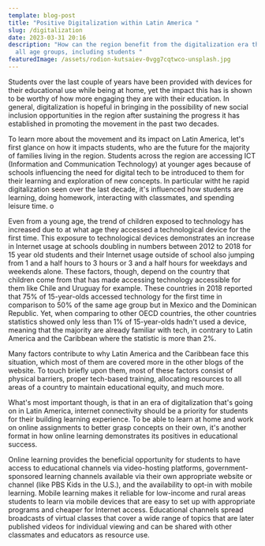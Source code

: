 ```yaml
---
template: blog-post
title: "Positive Digitalization within Latin America "
slug: /digitalization
date: 2023-03-31 20:16
description: "How can the region benefit from the digitalization era that spans
  all age groups, including students "
featuredImage: /assets/rodion-kutsaiev-0vgg7cqtwco-unsplash.jpg
---
```

Students over the last couple of years have been provided with devices for their educational use while being at home, yet the impact this has is shown to be worthy of how more engaging they are with their education. In general, digitalization is hopeful in bringing in the possibility of new social inclusion opportunities in the region after sustaining the progress it has established in promoting the movement in the past two decades.

To learn more about the movement and its impact on Latin America, let's first glance on how it impacts students, who are the future for the majority of families living in the region. Students across the region are accessing ICT (Information and Communication Technology) at younger ages because of schools influencing the need for digital tech to be introduced to them for their learning and exploration of new concepts. In particular witht he rapid digitalization seen over the last decade, it's influenced how students are learning, doing homework, interacting with classmates, and spending leisure time. o

Even from a young age, the trend of children exposed to technology has increased due to at what age they accessed a technological device for the first time. This exposure to technological devices demonstrates an increase in Internet usage at schools doubling in numbers between 2012 to 2018 for 15 year old students and their Internet usage outside of school also jumping from 1 and a half hours to 3 hours or 3 and a half hours for weekdays and weekends alone. These factors, though, depend on the country that children come from that has made accessing technology accessible for them like Chile and Uruguay for example. These countries in 2018 reported that 75% of 15-year-olds accessed technology for the first time in comparison to 50% of the same age group but in Mexico and the Dominican Republic. Yet, when comparing to other OECD countries, the other countries statistics showed only less than 1% of 15-year-olds hadn't used a device, meaning that the majority are already familiar with tech, in contrary to Latin America and the Caribbean where the statistic is more than 2%. 

Many factors contribute to why Latin America and the Caribbean face this situation, which most of them are covered more in the other blogs of the website. To touch briefly upon them, most of these factors consist of physical barriers, proper tech-based training, allocating resources to all areas of a country to maintain educational equity, and much more. 

What's most important though, is that in an era of digitalization that's going on in Latin America, internet connectivity should be a priority for students for their building learning experience. To be able to learn at home and work on online assignments to better grasp concepts on their own, it's another format in how online learning demonstrates its positives in educational success.

Online learning provides the beneficial opportunity for students to have access to educational channels via video-hosting platforms, government-sponsored learning channels available via their own appropriate website or channel (like PBS Kids in the U.S.), and the availability to opt-in with mobile learning. Mobile learning makes it reliable for low-income and rural areas students to learn via mobile devices that are easy to set up with appropriate programs and cheaper for Internet access. Educational channels spread broadcasts of virtual classes that cover a wide range of topics that are later published videos for individual viewing and can be shared with other classmates and educators as resource use.